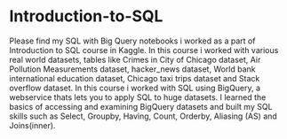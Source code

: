 # Introduction-to-SQL
Please find my SQL with Big Query notebooks i worked as a part of Introduction to SQL course in Kaggle. In this course i worked with various real world datasets, tables like Crimes in City of Chicago dataset, Air Pollution Measurements dataset, hacker_news dataset, World bank international education dataset, Chicago taxi trips dataset and Stack overflow dataset. In this course i worked with SQL using BigQuery, a webservice thats lets you to apply SQL to huge datasets. I learned the basics of accessing and examining BigQuery datasets and built my SQL skills such as Select, Groupby, Having, Count, Orderby, Aliasing (AS) and Joins(inner). 
